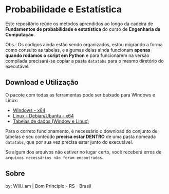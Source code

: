 # Probabilidade e Estatística

Este repositório reúne os métodos aprendidos ao longo da cadeira de **Fundamentos de probabilidade e estatística** do curso de **Engenharia da Computação**.

Obs.: Os códigos ainda estão sendo organizados, estou migrando a forma como consulto as tabelas, e algumas delas ainda funcionam **apenas quando rodamos o script em Python** e para funcionarem na versão compilada precisará-se copiar a pasta `datatabs` para o mesmo diretório do executável.



## Download e Utilização

O pacote com todas as ferramentas pode ser baixado para WIndows e Linux:

- [Windows - x64](https://github.com/williampilger/ProbabilidadeEstatistica/raw/main/dist/ProbEstatistica.exe)
- [Linux - Debian/Ubuntu - x64](https://github.com/williampilger/ProbabilidadeEstatistica/raw/main/dist/ProbEstatistica)
- [Tabelas de dados (Window e Linux)](https://github.com/williampilger/ProbabilidadeEstatistica/raw/main/dist/datatabs.zip)

Para o correto funcionamento, é necessário o download do conjunto de tabelas e seu conteúdo **precisa estar DENTRO** de uma pasta nomeada `datatabs`, que por sua vez precisa estar junto do executável.

Se algum dos arquivos não estiver no lugar certo, você receberá erros de `arquivos necessários não foram encontrados`.


## Sobre

by: Will.i.am | Bom Princípio - RS - Brasil
